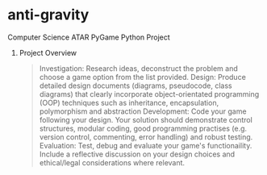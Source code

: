 # anti-gravity
Computer Science ATAR PyGame Python Project

1. Project Overview
   > Investigation: Research ideas, deconstruct the problem and choose a game option from the list provided.
   > Design: Produce detailed design documents (diagrams, pseudocode, class diagrams) that clearly incorporate object-orientated programming (OOP) techniques such as inheritance, encapsulation, polymorphism and abstraction
   > Development: Code your game following your design. Your solution should demonstrate control structures, modular coding, good programming practises (e.g. version control, commenting, error handling) and robust testing.
   > Evaluation: Test, debug and evaluate your game's functionaility. Include a reflective discussion on your design choices and ethical/legal considerations where relevant.
